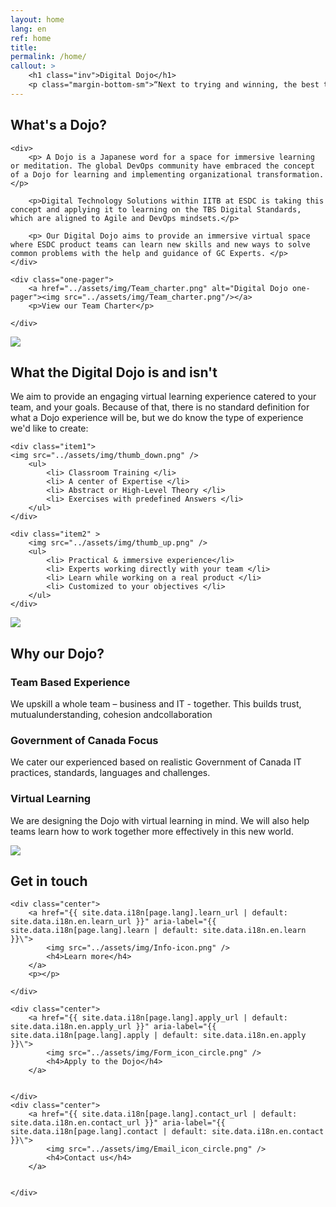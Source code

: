 ```yaml
---
layout: home
lang: en
ref: home
title:  
permalink: /home/
callout: >
    <h1 class="inv">Digital Dojo</h1>
    <p class="margin-bottom-sm">“Next to trying and winning, the best thing is trying and failing.” — L.M. Montgomery</p>
---
```


## What's a Dojo?

<div class="grid2">
 
    <div>
        <p> A Dojo is a Japanese word for a space for immersive learning or meditation.​ The global DevOps community have embraced the concept of a Dojo for learning and implementing organizational transformation.​ </p>

        <p>Digital Technology Solutions within IITB at ESDC is taking this concept and applying it to learning on the TBS Digital Standards, which are aligned to Agile and DevOps mindsets.</p>

        <p> Our Digital Dojo aims to provide an immersive virtual space where ESDC product teams can learn new skills and new ways to solve common problems with the help and guidance of GC Experts. </p>
    </div>

    <div class="one-pager">
        <a href="../assets/img/Team_charter.png" alt="Digital Dojo one-pager"><img src="../assets/img/Team_charter.png"/></a>
        <p>View our Team Charter</p>
        
    </div>
</div>

<p><img src="../assets/img/decorative-dots.png" class="dots" role="presentation" ></p>


## What the Digital Dojo is and isn't

We aim to provide an engaging virtual learning experience catered to your team, and your goals. Because of that, there is no standard definition for what a Dojo experience will be, but we do know the type of experience we'd like to create:

<div class="grid">
    
    <div class="item1">
    <img src="../assets/img/thumb_down.png" />
        <ul>
            <li> Classroom Training </li>
            <li> A center of Expertise </li>
            <li> Abstract or High-Level Theory </li>
            <li> Exercises with predefined Answers </li>
        </ul>
    </div>

    <div class="item2" >
        <img src="../assets/img/thumb_up.png" />
        <ul>
            <li> Practical & immersive experience</li>
            <li> Experts working directly with your team </li>
            <li> Learn while working on a real product </li>
            <li> Customized to your objectives </li>
        </ul>
    </div>
</div>

<p><img src="../assets/img/decorative-dots.png" class="dots" role="presentation" ></p>

## Why our Dojo?

### Team Based Experience 
We upskill a whole team – business and IT - together.​ This builds trust, mutual​understanding, cohesion and​collaboration

### Government of Canada Focus
We cater our experienced based on realistic Government of Canada IT practices, standards,​ languages and challenges.

### Virtual Learning
We are designing the Dojo with virtual learning in mind. We will also help teams learn how to work together more effectively in this new world.

<p><img src="../assets/img/decorative-dots.png" class="dots" role="presentation" ></p>

## Get in touch

<div class="grid-plain">
    
    <div class="center">
        <a href="{{ site.data.i18n[page.lang].learn_url | default: site.data.i18n.en.learn_url }}" aria-label="{{ site.data.i18n[page.lang].learn | default: site.data.i18n.en.learn }}\">
            <img src="../assets/img/Info-icon.png" />
            <h4>Learn more</h4>
        </a>
        <p></p>

    </div>
    
    <div class="center">
        <a href="{{ site.data.i18n[page.lang].apply_url | default: site.data.i18n.en.apply_url }}" aria-label="{{ site.data.i18n[page.lang].apply | default: site.data.i18n.en.apply }}\">
            <img src="../assets/img/Form_icon_circle.png" />
            <h4>Apply to the Dojo</h4>
        </a>
        

    </div>
    <div class="center">
        <a href="{{ site.data.i18n[page.lang].contact_url | default: site.data.i18n.en.contact_url }}" aria-label="{{ site.data.i18n[page.lang].contact | default: site.data.i18n.en.contact }}\">
            <img src="../assets/img/Email_icon_circle.png" />
            <h4>Contact us</h4>
        </a>
        

    </div>

</div>


